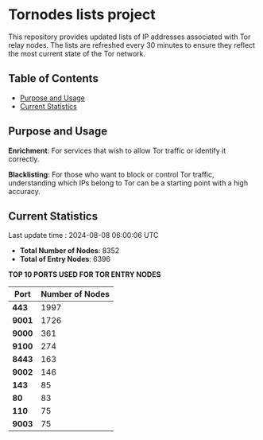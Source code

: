 # Tornodes lists project

This repository provides updated lists of IP addresses associated with Tor relay nodes. The lists are refreshed every 30 minutes to ensure they reflect the most current state of the Tor network.

## Table of Contents

- [Purpose and Usage](#purpose-and-usage)
- [Current Statistics](#current-statistics)


## Purpose and Usage

**Enrichment**: For services that wish to allow Tor traffic or identify it correctly.

**Blacklisting**: For those who want to block or control Tor traffic, understanding which IPs belong to Tor can be a starting point with a high accuracy.

## Current Statistics

Last update time : 2024-08-08 06:00:06 UTC

- **Total Number of Nodes**: 8352
- **Total of Entry Nodes**: 6396

**TOP 10 PORTS USED FOR TOR ENTRY NODES**

| **Port** | **Number of Nodes** |
|------|-----------------|
| **443**   | 1997  |
| **9001**   | 1726  |
| **9000**   | 361  |
| **9100**   | 274  |
| **8443**   | 163  |
| **9002**   | 146  |
| **143**   | 85  |
| **80**   | 83  |
| **110**   | 75  |
| **9003**   | 75  |

